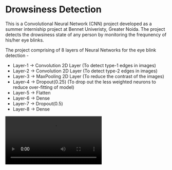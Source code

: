 # Drowsiness Detection
This is a Convolutional Neural Network (CNN) project developed as a summer interniship project at Bennet Univeristy, Greater Noida.
The project detects the drowsiness state of any person by monitoring the frequnency of his/her eye blinks.

The project comprising of 8 layers of Neural Networks for the eye blink detection -
* Layer-1 -> Convolution 2D Layer (To detect type-1 edges in images)
* Layer-2 -> Convolution 2D Layer (To detect type-2 edges in images)
* Layer-3 -> MaxPooling 2D Layer (To reduce the contrast of the images)
* Layer-4 -> Dropout(0.25) (To drop out the less weighted neurons to reduce over-fitting of model)
* Layer-5 -> Flatten
* Layer-6 -> Dense
* Layer-7 -> Dropout(0.5)
* Layer-8 -> Dense

<video>
  <source src="video.mp4" type="video/mp4">
</video>
